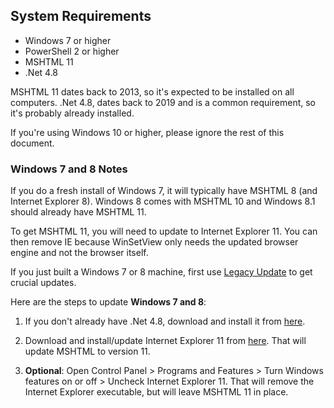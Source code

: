 ## System Requirements

- Windows 7 or higher
- PowerShell 2 or higher
- MSHTML 11
- .Net 4.8

MSHTML 11 dates back to 2013, so it's expected to be installed on all computers. .Net 4.8, dates back to 2019 and is a common requirement, so it's probably already installed.

If you're using Windows 10 or higher, please ignore the rest of this document.

### Windows 7 and 8 Notes

If you do a fresh install of Windows 7, it will typically have MSHTML 8 (and Internet Explorer 8). Windows 8 comes with MSHTML 10 and Windows 8.1 should already have MSHTML 11.

To get MSHTML 11, you will need to update to Internet Explorer 11. You can then remove IE because WinSetView only needs the updated browser engine and not the browser itself.

If you just built a Windows 7 or 8 machine, first use [Legacy Update](https://legacyupdate.net/) to get crucial updates.

Here are the steps to update **Windows 7 and 8**:

1. If you don't already have .Net 4.8, download and install it from [here](https://support.microsoft.com/en-us/topic/microsoft-net-framework-4-8-offline-installer-for-windows-9d23f658-3b97-68ab-d013-aa3c3e7495e0).


2. Download and install/update Internet Explorer 11 from [here](https://www.microsoft.com/en-us/download/internet-explorer). That will update MSHTML to version 11.


3. **Optional**: Open Control Panel > Programs and Features > Turn Windows features on or off > Uncheck Internet Explorer 11. That will remove the Internet Explorer executable, but will leave MSHTML 11 in place.
